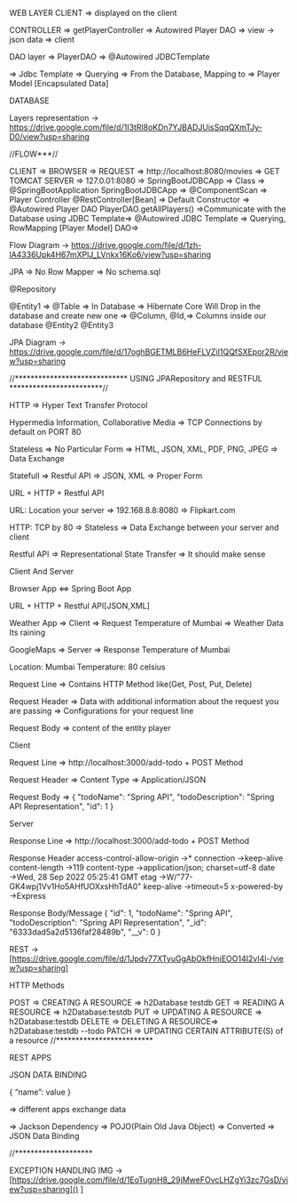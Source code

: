 WEB LAYER CLIENT => displayed on the client

CONTROLLER => getPlayerController => Autowired Player DAO => view -> json data => client

DAO layer => PlayerDAO => @Autowired JDBCTemplate

=> Jdbc Template => Querying => From the Database, Mapping to => Player Model [Encapsulated Data]

DATABASE

Layers representation -> https://drive.google.com/file/d/1I3tRl8oKDn7YJBADJUisSqqQXmTJy-D0/view?usp=sharing

//FLOW***//

CLIENT => BROWSER => REQUEST => http://localhost:8080/movies => GET TOMCAT SERVER => 127.0.01:8080 => SpringBootJDBCApp => Class => @SpringBootApplication SpringBootJDBCApp => @ComponentScan => Player Controller @RestController[Bean] => Default Constructor => @Autowired Player DAO PlayerDAO.getAllPlayers() =>Communicate with the Database using JDBC Template=> @Autowired JDBC Template => Querying, RowMapping [Player Model] DAO=>

Flow Diagram -> https://drive.google.com/file/d/1zh-lA4336Upk4H67mXPlJ_LVnkx16Ko6/view?usp=sharing

JPA
=> No Row Mapper => No schema.sql

@Repository

@Entity1 => @Table => In Database => Hibernate Core Will Drop in the database and create new one => @Column, @Id,=> Columns inside our database @Entity2 @Entity3

JPA Diagram -> https://drive.google.com/file/d/17oghBGETMLB6HeFLVZiI1QQfSXEpor2R/view?usp=sharing

//***************************** USING JPARepository and RESTFUL ************************//

HTTP => Hyper Text Transfer Protocol

Hypermedia Information, Collaborative Media => TCP Connections by default on PORT 80

Stateless => No Particular Form => HTML, JSON, XML, PDF, PNG, JPEG => Data Exchange

Statefull => Restful API => JSON, XML => Proper Form

URL + HTTP + Restful API

URL: Location your server => 192.168.8.8:8080 => Flipkart.com

HTTP: TCP by 80 => Stateless => Data Exchange between your server and client

Restful API => Representational State Transfer => It should make sense

Client And Server

Browser App <=> Spring Boot App

URL + HTTP + Restful API[JSON,XML]

Weather App => Client => Request Temperature of Mumbai => Weather Data Its raining

GoogleMaps => Server => Response Temperature of Mumbai

Location: Mumbai Temperature: 80 celsius

Request Line => Contains HTTP Method like(Get, Post, Put, Delete)

Request Header => Data with additional information about the request you are passing => Configurations for your request line

Request Body => content of the entity player

Client

Request Line => http://localhost:3000/add-todo + POST Method

Request Header => Content Type => Application/JSON

Request Body => { "todoName": "Spring API", "todoDescription": "Spring API Representation", "id": 1 }

Server

Response Line => http://localhost:3000/add-todo + POST Method

Response Header access-control-allow-origin →* connection →keep-alive content-length →119 content-type →application/json; charset=utf-8 date →Wed, 28 Sep 2022 05:25:41 GMT etag →W/"77-GK4wpj1Vv1Ho5AHfUOXxsHhTdA0" keep-alive →timeout=5 x-powered-by →Express

Response Body/Message { "id": 1, "todoName": "Spring API", "todoDescription": "Spring API Representation", "_id": "6333dad5a2d5136faf28489b", "__v": 0 }

REST -> [https://drive.google.com/file/d/1Jpdv77XTyuGgAbOkfHniEOO14I2vI4l-/view?usp=sharing]

HTTP Methods

POST => CREATING A RESOURCE => h2Database testdb
GET => READING A RESOURCE => h2Database:testdb
PUT => UPDATING A RESOURCE => h2Database:testdb
DELETE => DELETING A RESOURCE=> h2Database:testdb --todo
PATCH => UPDATING CERTAIN ATTRIBUTE(S) of a resource
//*************************

REST APPS

JSON DATA BINDING

{ “name”: value }

=> different apps exchange data

=> Jackson Dependency => POJO(Plain Old Java Object) => Converted => JSON Data Binding

//********************

EXCEPTION HANDLING IMG ->[https://drive.google.com/file/d/1EoTugnH8_29jMweFOvcLHZgYi3zc7GsD/view?usp=sharing]() ]